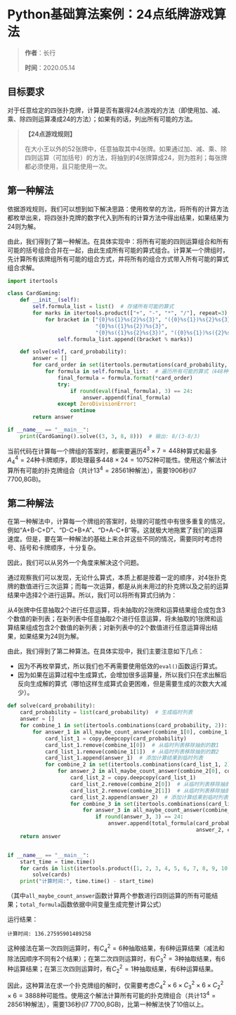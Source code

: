 # Python基础算法案例：24点纸牌游戏算法

> **作者**：长行
>
> **时间**：2020.05.14

## 目标要求
对于任意给定的四张扑克牌，计算是否有赢得24点游戏的方法（即使用加、减、乘、除四则运算凑成24的方法）；如果有的话，列出所有可能的方法。

> **【24点游戏规则】**
>
> 在大小王以外的52张牌中，任意抽取其中4张牌。如果通过加、减、乘、除四则运算（可加括号）的方法，将抽到的4张牌算成24，则为胜利；每张牌都必须使用，且只能使用一次。

## 第一种解法

依据游戏规则，我们可以想到如下解决思路：使用枚举的方法，将所有的计算方法都枚举出来，将四张扑克牌的数字代入到所有的计算方法中得出结果，如果结果为24则为解。

由此，我们得到了第一种解法。在具体实现中：将所有可能的四则运算组合和所有可能的括号组合合并在一起，由此生成所有可能的算式组合。计算某一个牌组时，先计算所有该牌组所有可能的组合方式，并将所有的组合方式带入所有可能的算式组合求解。

```python
import itertools

class CardGaming:
    def __init__(self):
        self.formula_list = list()  # 存储所有可能的算式
        for marks in itertools.product(["+", "-", "*", "/"], repeat=3):
            for bracket in ["{0}%s{1}%s{2}%s{3}", "({0}%s{1})%s{2}%s{3}", "({0}%s{1}%s{2})%s{3}",
                            "{0}%s({1}%s{2})%s{3}",
                            "{0}%s({1}%s{2}%s{3})", "({0}%s{1})%s({2}%s{3})", "{0}%s{1}%s({2}%s{3})"]:
                self.formula_list.append((bracket % marks))

    def solve(self, card_probability):
        answer = []
        for card_order in set(itertools.permutations(card_probability, 4)):  # 遍历所有可能的不同卡牌顺序（最多24种可能）
            for formula in self.formula_list:  # 遍历所有可能的算式（448种可能）
                final_formula = formula.format(*card_order)
                try:
                    if round(eval(final_formula), 3) == 24:
                        answer.append(final_formula)
                except ZeroDivisionError:
                    continue
        return answer

if __name__ == "__main__":
    print(CardGaming().solve((3, 3, 8, 8)))  # 输出: 8/(3-8/3)
```

当前代码在计算每一个牌组的答案时，都需要遍历$4^3\times{7}=448$种算式和最多$A^4_4=24$种卡牌顺序，即处理最多$448\times{24}=10752$种可能性。使用这个解法计算所有可能的扑克牌组合（共计$13^4=28561$种解法），需要1906秒(I7 7700,8GB)。

## 第二种解法

在第一种解法中，计算每一个牌组的答案时，处理的可能性中有很多重复的情况，例如“A+B-C+D”、“D-C+B+A”、“D+A-C+B“等。这就极大地拖累了我们的运算速度。但是，要在第一种解法的基础上来合并这些不同的情况，需要同时考虑符号、括号和卡牌顺序，十分复杂。

因此，我们可以从另外一个角度来解决这个问题。

通过观察我们可以发现，无论什么算式，本质上都是按着一定的顺序，对4张扑克牌的数值进行三次运算；而每一次运算，都是从尚未用过的扑克牌以及之前的运算结果中选择2个进行运算。所以，我们可以将所有算式归纳为：

从4张牌中任意抽取2个进行任意运算，将未抽取的2张牌和运算结果组合成包含3个数值的新列表；在新列表中任意抽取2个进行任意运算，将未抽取的1张牌和运算结果组成包含2个数值的新列表；对新列表中的2个数值进行任意运算得出结果，如果结果为24则为解。

由此，我们得到了第二种算法。在具体实现中，我们主要注意如下几点：

* 因为不再枚举算式，所以我们也不再需要使用低效的```eval()```函数运行算式。
* 因为如果在运算过程中生成算式，会增加很多运算量，所以我们只在求出解后反向生成解的算式（哪怕这样生成算式会更困难，但是需要生成的次数大大减少）。

```python
def solve(card_probability):
    card_probability = list(card_probability)  # 生成临时列表
    answer = []
    for combine_1 in set(itertools.combinations(card_probability, 2)):  # 在临时列表的4个数中任意抽取2个数
        for answer_1 in all_maybe_count_answer(combine_1[0], combine_1[1]):
            card_list_1 = copy.deepcopy(card_probability)
            card_list_1.remove(combine_1[0])  # 从临时列表移除抽到的数1
            card_list_1.remove(combine_1[1])  # 从临时列表移除抽到的数2
            card_list_1.append(answer_1)  # 添加计算结果到临时列表
            for combine_2 in set(itertools.combinations(card_list_1, 2)):  # 在临时列表的3个数中任意抽取2个数
                for answer_2 in all_maybe_count_answer(combine_2[0], combine_2[1]):
                    card_list_2 = copy.deepcopy(card_list_1)
                    card_list_2.remove(combine_2[0])  # 从临时列表移除抽到的数1
                    card_list_2.remove(combine_2[1])  # 从临时列表移除抽到的数2
                    card_list_2.append(answer_2)  # 添加计算结果到临时列表
                    for combine_3 in set(itertools.combinations(card_list_2, 2)):  # 抽取临时列表剩下的2个数
                        for answer_3 in all_maybe_count_answer(combine_3[0], combine_3[1]):
                            if round(answer_3, 3) == 24:
                                answer.append(total_formula(card_probability, combine_1, answer_1, combine_2,
                                                            answer_2, combine_3, answer_3))  # 生成完整算式
    return answer


if __name__ == "__main__":
    start_time = time.time()
    for cards in list(itertools.product([1, 2, 3, 4, 5, 6, 7, 8, 9, 10, 11, 12, 13], repeat=4)):
        solve(cards)
    print("计算时间:", time.time() - start_time)
```

（其中```all_maybe_count_answer```函数计算两个参数进行四则运算的所有可能结果；```total_formula```函数依据中间变量生成完整计算公式）

运行结果：

```
计算时间: 136.27595901489258
```

这种接法在第一次四则运算时，有$C^2_4=6$种抽取结果，有6种运算结果（减法和除法因顺序不同有2个结果）；在第二次四则运算时，有$C^2_3=3$种抽取结果，有6种运算结果；在第三次四则运算时，有$C^2_2=1$种抽取结果，有6种运算结果。

因此，这种算法在求一个扑克牌组的解时，仅需要考虑${C^2_4}\times{6}\times{C^2_3}\times{6}\times{C^2_2}\times{6}=3888$种可能性。使用这个解法计算所有可能的扑克牌组合（共计$13^4=28561$种解法），需要136秒(I7 7700,8GB)，比第一种解法快了10倍以上。



